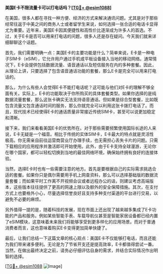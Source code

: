 **美国E卡不限流量卡可以打电话吗？[[TG💪+ @esim1088](https://t.me/s/esim1088)]**

在美国，很多人都在寻找一种方便、经济的方式来解决通讯问题。尤其是对于那些经常往返于中美之间的商务人士或者留学生来说，如何选择一张合适的电话卡显得尤为重要。近年来，美国E卡因其便捷性和高性价比逐渐成为许多人的首选。不过，关于E卡是否可以用来打电话的问题，很多人还是存在疑问。今天我们就来详细聊聊这个话题。

首先，我们需要明确一点：美国E卡的主要功能是什么？简单来说，E卡是一种电子SIM卡（eSIM），它允许用户通过手机或平板设备接入当地的移动网络。通常情况下，E卡会提供包括数据流量、语音通话以及短信服务在内的多种套餐。因此，从理论上讲，只要选择了包含语音通话功能的套餐，那么E卡是完全可以用来打电话的。

那么，为什么有些人会觉得E卡不能打电话呢？这可能与他们对E卡的理解不够全面有关。实际上，E卡的功能取决于你所购买的具体套餐类型。如果你选择的是纯数据流量套餐，那么这张卡确实无法支持语音通话。但如果是综合型套餐，比如既包含流量又包含通话时间的服务，那么你就完全可以利用这张卡拨打电话了。而且，现代技术已经使得E卡的通话质量非常接近传统SIM卡，甚至可以说更加稳定和清晰。

接下来，我们来看看美国E卡的优势所在。对于那些需要频繁使用国际长途的人来说，E卡无疑是一个福音。相比于传统的实体SIM卡，E卡最大的特点就是灵活性极高。你无需亲自前往运营商营业厅办理手续，也无需担心丢失卡片的问题。只需下载相应的应用程序并激活即可开始使用。此外，由于E卡支持全球漫游，无论你在哪个国家，都可以轻松切换到当地的最佳网络环境，确保始终拥有良好的连接体验。

当然，选择E卡时也有一些需要注意的地方。首先是要根据自己的实际需求挑选合适的套餐。如果你只是偶尔需要用手机上网查资料，那么可以选择基础版的数据流量套餐；而如果平时工作离不开视频会议或者远程办公的话，则建议考虑高端版本，这些版本往往提供了更高的网速上限以及额外的安全保障措施。其次，在支付方式上也要格外小心，尽量选择信誉良好且支持多种支付渠道的平台进行交易，以避免不必要的麻烦。

另外值得一提的是，随着科技的发展，现在市面上还出现了越来越多集成了E卡功能的产品和服务。例如某些智能手表、车载导航仪甚至是智能家居设备都已经内置了eSIM模块，这意味着未来我们将能够享受到更多样化的应用场景。而对于普通消费者而言，这也意味着购买E卡变得更加简单快捷了。

最后，让我们总结一下这篇文章的核心观点：美国E卡不仅能够打电话，而且还能为我们带来诸多便利。无论是为了节省开支还是提高效率，E卡都值得尝试一番。当然，在做出最终决定之前，请务必仔细评估自身的需求，并结合实际情况作出明智的选择。

[[TG💪+ @esim1088](https://t.me/s/esim1088) ![Image](https://i.postimg.cc/4NQfJmqS/Snipaste-2025-05-13-00-14-12.png)]